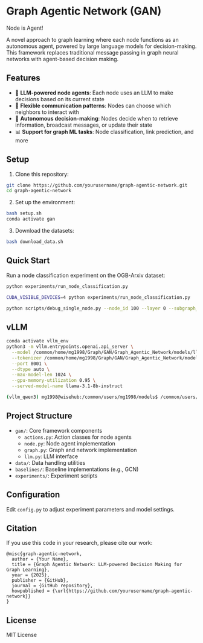 # Graph Agentic Network (GAN)

Node is Agent!

A novel approach to graph learning where each node functions as an autonomous agent, powered by large language models for decision-making. This framework replaces traditional message passing in graph neural networks with agent-based decision making.

## Features

- 🧠 **LLM-powered node agents**: Each node uses an LLM to make decisions based on its current state
- 🔄 **Flexible communication patterns**: Nodes can choose which neighbors to interact with
- 🤔 **Autonomous decision-making**: Nodes decide when to retrieve information, broadcast messages, or update their state
- 📊 **Support for graph ML tasks**: Node classification, link prediction, and more

## Setup

1. Clone this repository:
```bash
git clone https://github.com/yourusername/graph-agentic-network.git
cd graph-agentic-network
```

2. Set up the environment:
```bash
bash setup.sh
conda activate gan
```

3. Download the datasets:
```bash
bash download_data.sh
```

## Quick Start

Run a node classification experiment on the OGB-Arxiv dataset:

```bash
python experiments/run_node_classification.py
```
```bash
CUDA_VISIBLE_DEVICES=4 python experiments/run_node_classification.py
```


```bash
python scripts/debug_single_node.py --node_id 100 --layer 0 --subgraph_size 10000
```


## vLLM
```bash
conda activate vllm_env
python3 -m vllm.entrypoints.openai.api_server \
  --model /common/home/mg1998/Graph/GAN/Graph_Agentic_Network/models/llama-3.1-8b-instruct \
  --tokenizer /common/home/mg1998/Graph/GAN/Graph_Agentic_Network/models/llama-3.1-8b-instruct \
  --port 8001 \
  --dtype auto \
  --max-model-len 1024 \
  --gpu-memory-utilization 0.95 \
  --served-model-name llama-3.1-8b-instruct
```

```bash
(vllm_qwen3) mg1998@wisehub:/common/users/mg1998/models$ /common/users/mg1998/envs/vllm_qwen3/bin/python -m vllm.entrypoints.openai.api_server   --model /common/users/mg1998/models/Qwen3-14B   --tokenizer /common/users/mg1998/models/Qwen3-14B   --port 8001

```

## Project Structure

- `gan/`: Core framework components
  - `actions.py`: Action classes for node agents
  - `node.py`: Node agent implementation
  - `graph.py`: Graph and network implementation
  - `llm.py`: LLM interface
- `data/`: Data handling utilities
- `baselines/`: Baseline implementations (e.g., GCN)
- `experiments/`: Experiment scripts

## Configuration

Edit `config.py` to adjust experiment parameters and model settings.

## Citation

If you use this code in your research, please cite our work:
```
@misc{graph-agentic-network,
  author = {Your Name},
  title = {Graph Agentic Network: LLM-powered Decision Making for Graph Learning},
  year = {2025},
  publisher = {GitHub},
  journal = {GitHub repository},
  howpublished = {\url{https://github.com/yourusername/graph-agentic-network}}
}
```

## License

MIT License